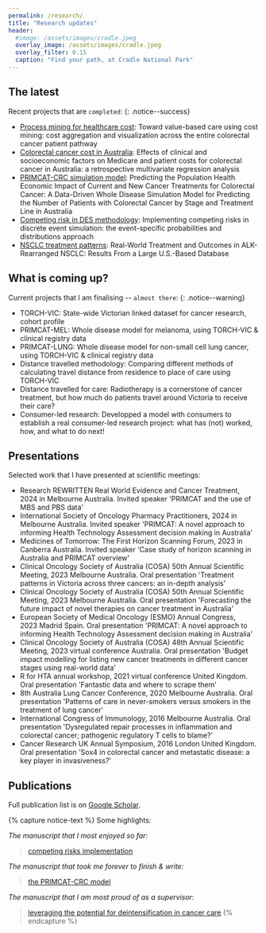 ```yaml
---
permalink: /research/
title: "Research updates"
header:
  #image: /assets/images/cradle.jpeg
  overlay_image: /assets/images/cradle.jpeg
  overlay_filter: 0.15
  caption: "Find your path, at Cradle National Park"
---
```


## The latest
Recent projects that are `completed`:
{: .notice--success}

- [Process mining for healthcare cost](https://bmcmedresmethodol.biomedcentral.com/articles/10.1186/s12874-024-02446-5): Toward value-based care using cost mining: cost aggregation and visualization across the entire colorectal cancer patient pathway
- [Colorectal cancer cost in Australia](https://bmjopen.bmj.com/content/14/12/e081483): Effects of clinical and socioeconomic factors on Medicare and patient costs for colorectal cancer in Australia: a retrospective multivariate regression analysis
- [PRIMCAT-CRC simulation model](https://doi.org/10.1016/j.jval.2024.06.006): Predicting the Population Health Economic Impact of Current and New Cancer Treatments for Colorectal Cancer: A Data-Driven Whole Disease Simulation Model for Predicting the Number of Patients with Colorectal Cancer by Stage and Treatment Line in Australia 
- [Competing risk in DES methodology](https://www.frontiersin.org/journals/pharmacology/articles/10.3389/fphar.2023.1255021/full): Implementing competing risks in discrete event simulation: the event-specific probabilities and distributions approach 
- [NSCLC treatment patterns](https://doi.org/10.1016/j.jtocrr.2024.100662): Real-World Treatment and Outcomes in ALK-Rearranged NSCLC: Results From a Large U.S.-Based Database 

## What is coming up?
Current projects that I am finalising -- `almost there`: 
{: .notice--warning}

- TORCH-VIC: State-wide Victorian linked dataset for cancer research, cohort profile
- PRIMCAT-MEL: Whole disease model for melanoma, using TORCH-VIC & clinical registry data
- PRIMCAT-LUNG: Whole disease model for non-small cell lung cancer, using TORCH-VIC & clinical registry data
- Distance travelled methodology: Comparing different methods of calculating travel distance from residence to place of care using TORCH-VIC 
- Distance travelled for care: Radiotherapy is a cornerstone of cancer treatment, but how much do patients travel around Victoria to receive their care?
- Consumer-led research: Developped a model with consumers to establish a real consumer-led research project: what has (not) worked, how, and what to do next!

## Presentations
Selected work that I have presented at scientific meetings:

- Research REWRITTEN Real World Evidence and Cancer Treatment, 2024 in Melbourne Australia. Invited speaker 'PRIMCAT and the use of MBS and PBS data'
- International Society of Oncology Pharmacy Practitioners, 2024 in Melbourne Australia. Invited speaker 'PRIMCAT: A novel approach to informing Health Technology Assessment decision making in Australia'
- Medicines of Tomorrow: The First Horizon Scanning Forum, 2023 in Canberra Australia. Invited speaker 'Case study of horizon scanning in Australia and PRIMCAT overview'
- Clinical Oncology Society of Australia (COSA) 50th Annual Scientific Meeting, 2023 Melbourne Australia. Oral presentation 'Treatment patterns in Victoria across three cancers: an in-depth analysis'
- Clinical Oncology Society of Australia (COSA) 50th Annual Scientific Meeting, 2023 Melbourne Australia. Oral presentation 'Forecasting the future impact of novel therapies on cancer treatment in Australia'
- European Society of Medical Oncology (ESMO) Annual Congress, 2023 Madrid Spain. Oral presentation 'PRIMCAT: A novel approach to informing Health Technology Assessment decision making in Australia'
- Clinical Oncology Society of Australia (COSA) 48th Annual Scientific Meeting, 2023 virtual conference Australia. Oral presentation 'Budget impact modelling for listing new cancer treatments in different cancer stages using real-world data' 
- R for HTA annual workshop, 2021 virtual conference United Kingdom. Oral presentation 'Fantastic data and where to scrape them'
- 8th Australia Lung Cancer Conference, 2020 Melbourne Australia. Oral presentation 'Patterns of care in never-smokers versus smokers in the treatment of lung cancer'
- International Congress of Immunology, 2016 Melbourne Australia. Oral presentation 'Dysregulated repair processes in inflammation and colorectal cancer; pathogenic regulatory T cells to blame?'
- Cancer Research UK Annual Symposium, 2016 London United Kingdom. Oral presentation 'Sox4 in colorectal cancer and metastatic disease: a key player in invasiveness?' 


## Publications
Full publication list is on [Google Scholar](https://scholar.google.com/citations?hl=en&user=Q8wsyjEAAAAJ&view_op=list_works&sortby=pubdate).

{% capture notice-text %}
Some highlights:

*The manuscript that I most enjoyed so far:* 

> [competing risks implementation](https://www.frontiersin.org/journals/pharmacology/articles/10.3389/fphar.2023.1255021/full)

*The manuscript that took me forever to finish & write:* 

>[the PRIMCAT-CRC model](https://doi.org/10.1016/j.jval.2024.06.006)

*The manuscript that I am most proud of as a supervisor:* 

> [leveraging the potential for deintensification in cancer care](https://www.nature.com/articles/s43018-024-00827-9)
{% endcapture %}
